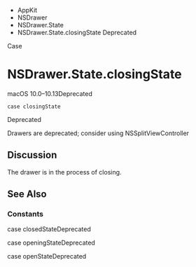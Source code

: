 

- AppKit
- NSDrawer
- NSDrawer.State
-  NSDrawer.State.closingState Deprecated

Case

# NSDrawer.State.closingState

macOS 10.0–10.13Deprecated

``` source
case closingState
```

Deprecated

Drawers are deprecated; consider using NSSplitViewController

## Discussion

The drawer is in the process of closing.

## See Also

### Constants

case closedStateDeprecated

case openingStateDeprecated

case openStateDeprecated

